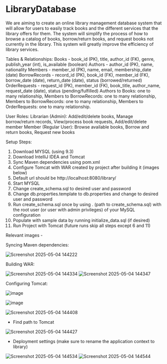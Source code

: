 # LibraryDatabase
We are aiming to create an online library management database system that will allow for users to easily track books and the different services that the library offers for them. The system will simplify the process of how to browse a catalog of books, borrow/return books, and request books not currently in the library. This system will greatly improve the efficiency of library services.

Tables & Relationships:
Books - book_id (PK), title, author_id (FK), genre, publish_year (int), is_available (boolean)
Authors - author_id (PK), name, nationality
Members - member_id (PK), name, email, membership_date (date)
BorrowRecords - record_id (PK), book_id (FK), member_id (FK), borrow_date (date), return_date (date), status (borrowed/returned)
OrderRequests - request_id (PK), member_id (FK), book_title, author_name, request_date (date), status (pending/fulfilled)
Authors to Books: one to many relationship, Members to BorrowRecords: one to many relationship, Members to BorrowRecords: one to many relationship, Members to OrderRequests: one to many relationship.

User Roles:
Librarian (Admin): Add/edit/delete books, Manage borrow/return records, View/process book requests, Add/edit/delete member
Member (Regular User): Browse available books, Borrow and return books, Request new books

Setup Steps:

1. Download MYSQL (using 9.3)
2. Download IntelliJ IDEA and Tomcat
3. Sync Maven dependencies using pom.xml
4. Configure Tomcat with WAR created by project after building it (images below)
5. Default url should be http://localhost:8080/library/
6. Start MYSQL
7. Change create_schema.sql to desired user and password
8. Change db.properties.template to db.properties and change to desired user and password
9. Run create_schema.sql once by using \. (path to create_schema.sql) with the root user (or user with admin privileges) of your MySQL configuration
10. Populate with sample data by running initialize_data.sql (if desired)
11. Run Project with Tomcat (future runs skip all steps except 6 and 11)

Relevant images -

Syncing Maven dependencies:

![Screenshot 2025-05-04 144222](https://github.com/user-attachments/assets/04226f17-8f04-4fdd-8a32-ca9ee03e23f4)


Building WAR:

![Screenshot 2025-05-04 144334](https://github.com/user-attachments/assets/5ee22428-dceb-4585-b34d-fa74f016e1fd)
![Screenshot 2025-05-04 144347](https://github.com/user-attachments/assets/2192df24-716f-4d33-bb10-8c63caa8f5cb)


Configuring Tomcat:

![image](https://github.com/user-attachments/assets/163a37cd-1055-466d-97b3-a215382877e7)

![image](https://github.com/user-attachments/assets/580d0dfb-7716-4ac2-9927-150cec633235)

![Screenshot 2025-05-04 144408](https://github.com/user-attachments/assets/6ae8a503-8d89-48e7-b013-3a6804c4d7d4)

- Find path to Tomcat

![Screenshot 2025-05-04 144427](https://github.com/user-attachments/assets/ecfb8b29-7864-419e-bf64-22de1b4096cc)

- Deployment settings (make sure to rename the application context to library)
  
![Screenshot 2025-05-04 144534](https://github.com/user-attachments/assets/2fc3125d-ed4e-471a-98b7-a571f9f0b1c2)
![Screenshot 2025-05-04 144544](https://github.com/user-attachments/assets/97ce3c7a-37bd-4c0d-98d9-6318657544b0)
